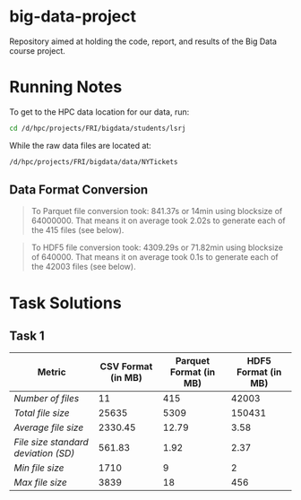 # big-data-project
Repository aimed at holding the code, report, and results of the Big Data course project.

# Running Notes

To get to the HPC data location for our data, run: 
```bash
cd /d/hpc/projects/FRI/bigdata/students/lsrj
```

While the raw data files are located at:
```bash
/d/hpc/projects/FRI/bigdata/data/NYTickets
```

## Data Format Conversion

> To Parquet file conversion took: $841.37$s or $14$min using blocksize of $64 000 000$. That means it on average took $2.02$s to generate each of the 415 files (see below).

> To HDF5 file conversion took: $4309.29$s or $71.82$min using blocksize of $640 000$. That means it on average took $0.1$s to generate each of the 42003 files (see below).

# Task Solutions

## Task 1

| **Metric**                        | **CSV Format (in MB)** | **Parquet Format (in MB)** |  **HDF5 Format (in MB)** |
|-------------------------------|--------------------|------------------------|------------------------|
| *Number of files*               | 11                | 415                    | 42003 |
| *Total file size*               | 25635             | 5309                   | 150431 |
| *Average file size*             | 2330.45           | 12.79                  | 3.58 |
| *File size standard deviation (SD)* | 561.83          | 1.92                   | 2.37 |
| *Min file size*                 | 1710              | 9                      | 2 |
| *Max file size*                 | 3839              | 18                     | 456 |

